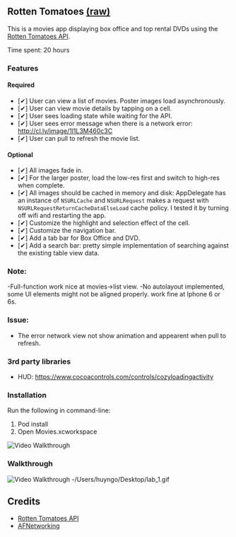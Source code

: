 ## Rotten Tomatoes [(raw)](?raw=1)

This is a movies app displaying box office and top rental DVDs using the [Rotten Tomatoes API](http://developer.rottentomatoes.com/docs/read/JSON).

Time spent: 20 hours 

### Features

#### Required

- [✔︎] User can view a list of movies. Poster images load asynchronously.
- [✔︎] User can view movie details by tapping on a cell.
- [✔︎] User sees loading state while waiting for the API.
- [✔︎] User sees error message when there is a network error: http://cl.ly/image/1l1L3M460c3C
- [✔︎] User can pull to refresh the movie list.

#### Optional

- [✔︎] All images fade in.
- [✔︎] For the larger poster, load the low-res first and switch to high-res when complete.
- [✔︎] All images should be cached in memory and disk: AppDelegate has an instance of `NSURLCache` and `NSURLRequest` makes a request with `NSURLRequestReturnCacheDataElseLoad` cache policy. I tested it by turning off wifi and restarting the app.
- [✔︎] Customize the highlight and selection effect of the cell.
- [✔︎] Customize the navigation bar.
- [✔︎] Add a tab bar for Box Office and DVD.
- [✔︎] Add a search bar: pretty simple implementation of searching against the existing table view data.

### Note:

-Full-function work nice at movies->list view.
-No autolayout implemented, some UI elements might not be aligned properly. work fine at Iphone 6 or 6s.

### Issue:

- The error network view not show animation and appearent when pull to refresh.

### 3rd party libraries

- HUD: https://www.cocoacontrols.com/controls/cozyloadingactivity

### Installation

Run the following in command-line:
 1. Pod install
 2. Open Movies.xcworkspace

![Video Walkthrough](lab_1.gif)

### Walkthrough
![Video Walkthrough](/Users/huyngo/Desktop/lab_1.gif)
-/Users/huyngo/Desktop/lab_1.gif


Credits
---------
* [Rotten Tomatoes API](http://developer.rottentomatoes.com/docs/read/JSON)
* [AFNetworking](https://github.com/AFNetworking/AFNetworking)
